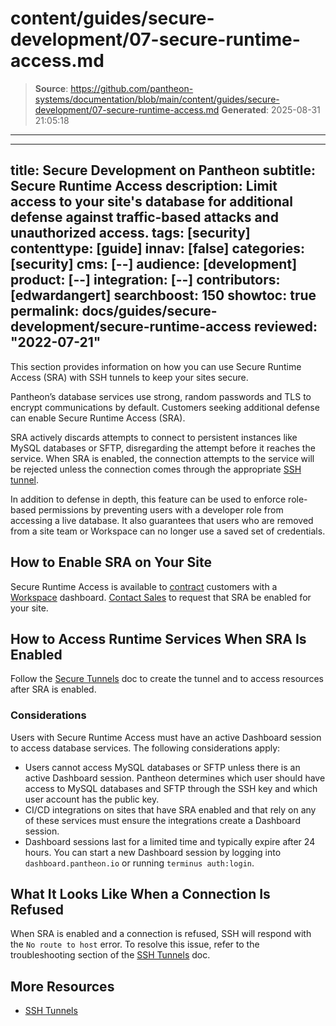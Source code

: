 # content/guides/secure-development/07-secure-runtime-access.md

> **Source**: https://github.com/pantheon-systems/documentation/blob/main/content/guides/secure-development/07-secure-runtime-access.md
> **Generated**: 2025-08-31 21:05:18

---

---
title: Secure Development on Pantheon
subtitle: Secure Runtime Access
description: Limit access to your site's database for additional defense against traffic-based attacks and unauthorized access.
tags: [security]
contenttype: [guide]
innav: [false]
categories: [security]
cms: [--]
audience: [development]
product: [--]
integration: [--]
contributors: [edwardangert]
searchboost: 150
showtoc: true
permalink: docs/guides/secure-development/secure-runtime-access
reviewed: "2022-07-21"
---

This section provides information on how you can use Secure Runtime Access (SRA) with SSH tunnels to keep your sites secure.

Pantheon’s database services use strong, random passwords and TLS to encrypt communications by default. Customers seeking additional defense can enable Secure Runtime Access (SRA).

SRA actively discards attempts to connect to persistent instances like MySQL databases or SFTP, disregarding the attempt before it reaches the service. When SRA is enabled, the connection attempts to the service will be rejected unless the connection comes through the appropriate [SSH tunnel](/guides/secure-development/ssh-tunnels).

In addition to defense in depth, this feature can be used to enforce role-based permissions by preventing users with a developer role from accessing a live database. It also guarantees that users who are removed from a site team or Workspace can no longer use a saved set of credentials.

## How to Enable SRA on Your Site

Secure Runtime Access is available to [contract](https://pantheon.io/plans/pricing?docs) customers with a [Workspace](/guides/account-mgmt/workspace-sites-teams/workspaces) dashboard. [Contact Sales](https://pantheon.io/contact-us?docs) to request that SRA be enabled for your site.

## How to Access Runtime Services When SRA Is Enabled

Follow the [Secure Tunnels](/guides/secure-development/ssh-tunnels) doc to create the tunnel and to access resources after SRA is enabled.

### Considerations

Users with Secure Runtime Access must have an active Dashboard session to access database services. The following considerations apply:

- Users cannot access MySQL databases or SFTP unless there is an active Dashboard session. Pantheon determines which user should have access to MySQL databases and SFTP through the SSH key and which user account has the public key.
- CI/CD integrations on sites that have SRA enabled and that rely on any of these services must ensure the integrations create a Dashboard session.
- Dashboard sessions last for a limited time and typically expire after 24 hours. You can start a new Dashboard session by logging into `dashboard.pantheon.io` or running `terminus auth:login`.

## What It Looks Like When a Connection Is Refused

When SRA is enabled and a connection is refused, SSH will respond with the `No route to host` error. To resolve this issue, refer to the troubleshooting section of the [SSH Tunnels](/guides/secure-development/ssh-tunnels) doc.

## More Resources

- [SSH Tunnels](/guides/secure-development/ssh-tunnels)
